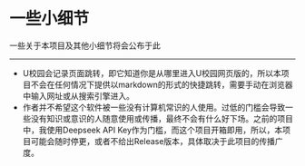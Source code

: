 # 一些小细节
一些关于本项目及其他小细节将会公布于此

---

 - U校园会记录页面跳转，即它知道你是从哪里进入U校园网页版的，所以本项目不会在任何情况下提供以markdown的形式的快捷跳转，需要手动在浏览器中输入网址或从搜索引擎进入。
 - 作者并不希望这个软件被一些没有计算机常识的人使用。过低的门槛会导致一些没有知识或意识的人随意使用或传播，最终不会有什么好下场。之前的项目中，我使用Deepseek API Key作为门槛，而这个项目开箱即用，所以，本项目可能会随时停更，或者不给出Release版本，具体取决于此项目的传播广度。